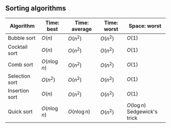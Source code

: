 ## Sorting algorithms

| Algorithm      | Time: best    | Time: average | Time: worst | Space: worst                      |
| -------------- | ------------- | ------------- | ----------- | --------------------------------- |
| Bubble sort    | $O(n)$        | $O(n^2)$      | $O(n^2)$    | $O(1)$                            |
| Cocktail sort  | $O(n)$        | $O(n^2)$      | $O(n^2)$    | $O(1)$                            |
| Comb sort      | $O(n\log{n})$ | $O(n^2)$      | $O(n^2)$    | $O(1)$                            |
| Selection sort | $O(n^2)$      | $O(n^2)$      | $O(n^2)$    | $O(1)$                            |
| Insertion sort | $O(n)$        | $O(n^2)$      | $O(n^2)$    | $O(1)$                            |
| Quick sort     | $O(n\log{n})$ | $O(n\log{n})$ | $O(n^2)$    | $O(\log{n})$<br>Sedgewick's trick |
